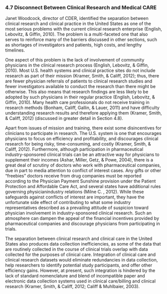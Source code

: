 ### 4.7 Disconnect Between Clinical Research and Medical CARE

Janet Woodcock, director of CDER, identified the separation between clinical research and clinical practice in the United States as one of the most serious problems with the current clinical research enterprise (English, Lebovitz, & Giffin, 2010). The problem is a multi-faceted one that also serves to reinforce many of the barriers discussed in other sections, such as shortages of investigators and patients, high costs, and lengthy timelines.

One aspect of this problem is the lack of involvement of community physicians in the clinical research process (English, Lebovitz, & Giffin, 2010). Most U.S. health systems and clinical practice sites do not include research as part of their mission (Kramer, Smith, & Califf, 2012); thus, there are fewer physician referrals of patients to clinical research studies and fewer investigators available to conduct the research than there might be otherwise. This also means that research findings are less likely to be adopted by such physicians in their regular practice (English, Lebovitz, & Giffin, 2010). Many health care professionals do not receive training in research methods (Bonham, Califf, Gallin, & Lauer, 2011) and have difficulty understanding research results and therefore applying them (Kramer, Smith, & Califf, 2012) (discussed in greater detail in Section 4.8).

Apart from issues of mission and training, there exist some disincentives for clinicians to participate in research. The U.S. system is one that encourages physicians to focus on efficiency and profitability, and discourages clinical research for being risky, time-consuming, and costly (Kramer, Smith, & Califf, 2012). Furthermore, although participation in pharmaceutical industry-sponsored clinical trials can be an attractive way for physicians to supplement their incomes (Ashar, Miller, Getz, & Powe, 2004), there is a great deal of scrutiny of doctors who work with pharmaceutical companies, due in part to media attention to conflict of interest cases. Any gifts or other “freebies” doctors receive from drug companies must be reported according to the Physician Payment Sunshine provision under the Patient Protection and Affordable Care Act, and several states have additional rules governing physicianindustry relations (Milne C. , 2012). While these safeguards against conflicts of interest are important, they have the unfortunate side effect of contributing to what some industry representatives described as a prevailing attitude of suspicion toward physician involvement in industry-sponsored clinical research. Such an atmosphere can dampen the appeal of the financial incentives provided by pharmaceutical companies and discourage physicians from participating in trials.

The separation between clinical research and clinical care in the United States also produces data collection inefficiencies, as some of the data that are routinely collected in the course of clinical trials overlap with data collected for the purposes of clinical care. Integration of clinical care and clinical research datasets would eliminate redundancies in data collection, help researchers to identify potential study participants, and offer other efficiency gains. However, at present, such integration is hindered by the lack of standard nomenclature and blend of incompatible paper and electronic data collection systems used in clinical care/billing and clinical research (Kramer, Smith, & Califf, 2012; Califf & Muhlbaier, 2003).


